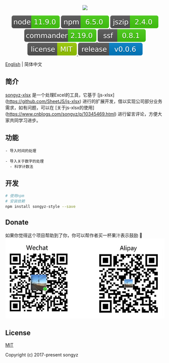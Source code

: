 <p align="center">
  <img width="320" src="https://avatars1.githubusercontent.com/u/32382526?s=460&v=4">
</p>

<p align="center">
  <a href="https://github.com/topics/node">
    <img src="./dist/svg/node.svg" alt="node">
  </a>
  <a href="https://github.com/topics/npm">
    <img src="./dist/svg/npm.svg" alt="npm">
  </a>
  <a href="https://stuk.github.io/jszip">
    <img src="./dist/svg/jszip.svg" alt="jszip">
  </a>
  <a href="https://github.com/commander-rb/commander">
    <img src="./dist/svg/commander.svg" alt="commander">
  </a>
  <a href="https://github.com/commander-rb/ssf">
    <img src="./dist/svg/ssf.svg" alt="ssf">
  </a>
  <a href="./dist/LICENSE">
    <img src="./dist/svg/license.svg" alt="license">
  </a>
  <a href="https://github.com/songyz0310/songyz-xlsx/tree/develop">
    <img src="./dist/svg/release.svg" alt="GitHub release">
  </a>
  
</p>

[English](./README.md) | 简体中文

## 简介

[songyz-xlsx](https://github.com/songyz0310/songyz-xlsx) 是一个处理Excel的工具，它基于 [js-xlsx] (https://github.com/SheetJS/js-xlsx) 进行的扩展开发，借以实现公司部分业务需求，如有问题，可以在 [关于js-xlsx的使用] (https://www.cnblogs.com/songyz/p/10345469.html) 进行留言评论，方便大家共同学习进步。

## 功能

```
- 导入时间的处理

- 导入关于数字的处理
  - 科学计数法

```

## 开发

```bash
# 使用npm
# 安装依赖
npm install songyz-style --save

```

## Donate

如果你觉得这个项目帮助到了你，你可以帮作者买一杯果汁表示鼓励 :tropical_drink:
![donate](./dist/svg/pay.jpg)


## License

[MIT](./dist/LICENSE)

Copyright (c) 2017-present songyz